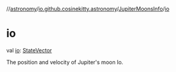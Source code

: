 //[astronomy](../../../index.md)/[io.github.cosinekitty.astronomy](../index.md)/[JupiterMoonsInfo](index.md)/[io](io.md)

# io

val [io](io.md): [StateVector](../-state-vector/index.md)

The position and velocity of Jupiter's moon Io.
